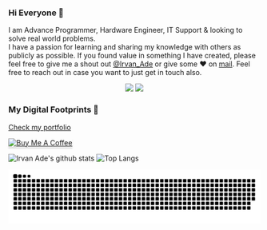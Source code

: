 ### Hi Everyone 👋

I am Advance Programmer, Hardware Engineer, IT Support & looking to solve real world problems.<br> 
I have a passion for learning and sharing my knowledge with others as publicly as possible. 
If you found value in something I have created, please feel free to give me a shout out [@Irvan_Ade](https://twitter.com/XCloud36/) or give some ♥ on [mail](mailto:irvanade36@yahoo.com). Feel free to reach out in case you want to just get in touch also.

<p align='center'>
<a href="mailto:irvanade36@yahoo.com"><img height="30" src="https://github.com/singhkshitij/singhkshitij/blob/master/mail.png?raw=true"></a>
<a href="https://mytrashcode.com"><img height="30" src="https://github.com/singhkshitij/singhkshitij/blob/master/blog.png?raw=true"></a>
</p>

### My Digital Footprints 🌱
[Check my portfolio](https://null.com)

<a href="https://www.buymeacoffee.com/xcloud36" target="_blank"><img src="https://www.buymeacoffee.com/assets/img/custom_images/orange_img.png" alt="Buy Me A Coffee" style="height: 41px !important;width: 174px !important;box-shadow: 0px 3px 2px 0px rgba(190, 190, 190, 0.5) !important;-webkit-box-shadow: 0px 3px 2px 0px rgba(190, 190, 190, 0.5) !important;" ></a>


![Irvan Ade's github stats](https://github-readme-stats.vercel.app/api?username=KuzeNoYagami&hide=contribs,prs&show_icons=true&hide_border=true&title_color=000)
![Top Langs](https://github-readme-stats.vercel.app/api/top-langs/?username=KuzeNoYagami&layout=compact&hide_border=true)

<picture>
  <source media="(prefers-color-scheme: dark)" srcset="https://raw.githubusercontent.com/KuzeNoYagami/KuzeNoYagami/output/github-contribution-grid-snake-dark.svg">
  <source media="(prefers-color-scheme: light)" srcset="https://raw.githubusercontent.com/KuzeNoYagami/KuzeNoYagami/output/github-contribution-grid-snake.svg">
  <img alt="github contribution grid snake animation" src="https://raw.githubusercontent.com/KuzeNoYagami/KuzeNoYagami/output/github-contribution-grid-snake.svg">
</picture>
